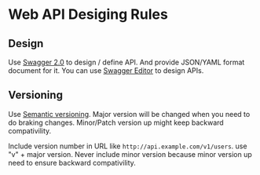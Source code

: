 # Web API Desiging Rules

## Design

Use [Swagger 2.0]() to design / define API. And provide JSON/YAML format document for it. You can use [Swagger Editor](editor.swagger.io) to design APIs.

## Versioning

Use [Semantic versioning](http://semver.org/). Major version will be changed when you need to do braking changes. Minor/Patch version up might keep backward compativility.

Include version number in URL like `http://api.example.com/v1/users`. use "v" + major version. Never include minor version because minor version up need to ensure backward compativility.

## 
